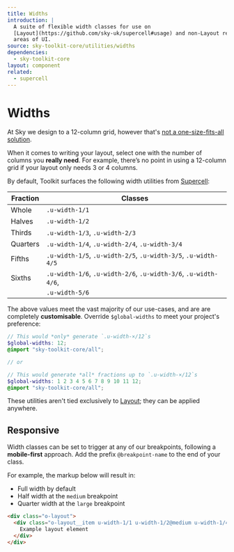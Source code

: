 ```yaml
---
title: Widths
introduction: |
  A suite of flexible width classes for use on
  [Layout](https://github.com/sky-uk/supercell#usage) and non-Layout related
  areas of UI.
source: sky-toolkit-core/utilities/widths
dependencies:
  - sky-toolkit-core
layout: component
related:
  - supercell
---
```


# Widths

At Sky we design to a 12-column grid, however that's [not a one-size-fits-all
solution](https://www.smashingmagazine.com/2017/12/building-better-ui-designs-layout-grids/).

When it comes to writing your layout, select one with the number of columns you
**really need**. For example, there’s no point in using a 12-column grid if your
layout only needs 3 or 4 columns.

By default, Toolkit surfaces the following width utilities from [Supercell](https://github.com/sky-uk/supercell#usage):

| Fraction | Classes                                                        |
|----------|----------------------------------------------------------------|
| Whole    | `.u-width-1/1`                                                 |
| Halves   | `.u-width-1/2`                                                 |
| Thirds   | `.u-width-1/3`, `.u-width-2/3`                                 |
| Quarters | `.u-width-1/4`, `.u-width-2/4`, `.u-width-3/4`                 |
| Fifths   | `.u-width-1/5`, `.u-width-2/5`, `.u-width-3/5`, `.u-width-4/5` |
| Sixths   | `.u-width-1/6`, `.u-width-2/6`, `.u-width-3/6`, `.u-width-4/6`,|
|          | `.u-width-5/6`                                                 |

The above values meet the vast majority of our use-cases, and are are completely
**customisable**. Override `$global-widths` to meet your project's preference:

```scss
// This would *only* generate `.u-width-×/12`s
$global-widths: 12;
@import "sky-toolkit-core/all";

// or

// This would generate *all* fractions up to `.u-width-×/12`s
$global-widths: 1 2 3 4 5 6 7 8 9 10 11 12;
@import "sky-toolkit-core/all";
```

These utilities aren't tied exclusively to
[Layout](https://github.com/sky-uk/supercell#usage); they can be applied
anywhere.

## Responsive

Width classes can be set to trigger at any of our breakpoints, following a
**mobile-first** approach. Add the prefix `@breakpoint-name` to the end
of your class.

For example, the markup below will result in:

* Full width by default
* Half width at the `medium` breakpoint
* Quarter width at the `large` breakpoint

```html
<div class="o-layout">
  <div class="o-layout__item u-width-1/1 u-width-1/2@medium u-width-1/4@large">
    Example layout element
  </div>
</div>
```
